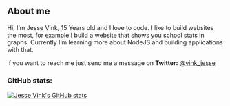 <!-- 👋 Hi, I’m Jesse Vink
- 👀 I’m interested in computers and making software
- 🌱 I’m currently learning how to code better
- 💞️ I’m looking to collaborate on ...
- 📫 How to reach me ...
-->
## About me
Hi, I’m Jesse Vink, 15 Years old and I love to code. 
I like to build websites the most, for example I build a website that shows you school stats in graphs.
Currently I’m learning more about NodeJS and building applications with that.

if you want to reach me just send me a message on **Twitter:** [@vink_jesse](https://twitter.com/vink_jesse)

<!---
jesjsz12/jesjsz12 is a ✨ special ✨ repository because its `README.md` (this file) appears on your GitHub profile.
You can click the Preview link to take a look at your changes.
--->


### GitHub stats:


[![Jesse Vink's GitHub stats](https://github-readme-stats.vercel.app/api?username=jesjsz12&theme=dark)](https://github.com/anuraghazra/github-readme-stats)
